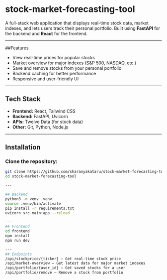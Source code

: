 # stock-market-forecasting-tool

A full-stack web application that displays real-time stock data, market indexes, and lets users track their personal portfolio. Built using **FastAPI** for the backend and **React** for the frontend.

---

##Features

- View real-time prices for popular stocks
- Market overview for major indexes (S&P 500, NASDAQ, etc.)
- Save and remove stocks from your personal portfolio
- Backend caching for better performance
- Responsive and user-friendly UI

---

## Tech Stack

- **Frontend:** React, Tailwind CSS
- **Backend:** FastAPI, Uvicorn
- **APIs:** Twelve Data (for stock data)
- **Other:** Git, Python, Node.js

---

## Installation

### Clone the repository:

```bash
git clone https://github.com/sharanyakataru/stock-market-forecasting-tool.git
cd stock-market-forecasting-tool

---

## Backend
python3 -m venv .venv
source .venv/bin/activate
pip install -r requirements.txt
uvicorn src.main:app --reload

---
## Frontend
cd frontend
npm install
npm run dev

---
## Endpoints
/api/stockprice/{ticker} – Get real-time stock price
/api/market-overview – Get latest data for major market indexes
/api/portfolio/{user_id} – Get saved stocks for a user
/api/portfolio/remove – Remove a stock from portfolio

